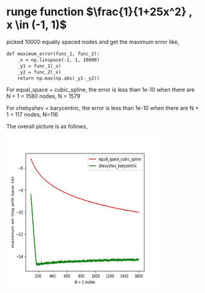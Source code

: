 # runge function $\frac{1}{1+25x^2} , x \in (-1, 1)$

picked 10000 equally spaced nodes and get the maximum error like,

```
def maximum_error(func_1, func_2):
    _x = np.linspace(-1, 1, 10000)
    _y1 = func_1(_x)
    _y2 = func_2(_x)
    return np.max(np.abs(_y1-_y2))
```

For equal_space + cubic_spline, the error is less than 1e-10 when there are N + 1 = 1580 nodes, N = 1579

For chebyshev + barycentric, the error is less than 1e-10 when there are N + 1 = 117 nodes, N=116

The overall picture is as follows,

<img src=_result/tri.jpg width="400" height="400" />